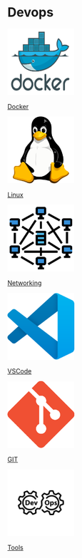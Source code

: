 # Devops

<div class="grid-container">
        <div class="grid-item">
        <a href="docker">
            <img src="images/docker.png" width="150" height="150">
            <p>Docker</p>
             </a>
        </div>
    <div class="grid-item">
        <a href="linux">
        <img src="images/linux.png" width="150" height="150">
        <p>Linux</p>
        </a>
    </div>
    <div class="grid-item">
        <a href="networking">
        <img src="images/networking.png" width="150" height="150">
        <p>Networking</p>
        </a>
    </div>
    <div class="grid-item">
        <a href="vscode">
        <img src="images/vscode.png"  width="150" height="150">
        <p>VSCode</p>
        </a>
    </div>
    <div class="grid-item">
    <a href="git">
        <img src="images/git.png" width="150" height="150">
        <p>GIT</p>
        </a>
    </div>
    <div class="grid-item">
        <a href="tools">
        <img src="images/tools.png" width="150" height="150">
        <p>Tools</p>
        </a>
    </div>
</div>
